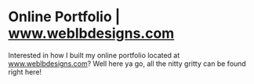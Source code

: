 # Online Portfolio | www.weblbdesigns.com

Interested in how I built my online portfolio located at www.weblbdesigns.com? Well here ya go, all the nitty gritty can be found right here! 
